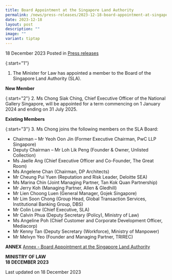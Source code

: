 ```yaml
---
title: Board Appointment at the Singapore Land Authority
permalink: /news/press-releases/2023-12-18-board-appointment-at-singapore-land-authority/
date: 2023-12-18
layout: post
description: ""
image: ""
variant: tiptap
---
```

18 December 2023 Posted in [Press releases](/news/press-releases)

{:start="1"} 
1. The Minister for Law has appointed a member to the Board of the Singapore Land Authority (SLA).

**New Member**

{:start="2"} 
2. Ms Chong Siak Ching, Chief Executive Officer of the National Gallery Singapore, will be appointed for a term commencing on 1 January 2024 and ending on 31 July 2025.

**Existing Members**

{:start="3"} 
3. Ms Chong joins the following members on the SLA Board:

- Chairman – Mr Yeoh Oon Jin (Former Executive Chairman, PwC LLP Singapore)
- Deputy Chairman – Mr Loh Lik Peng (Founder &amp; Owner, Unlisted Collection)
- Ms Jaelle Ang (Chief Executive Officer and Co-Founder, The Great Room)
- Ms Angelene Chan (Chairman, DP Architects)
- Mr Cheung Pui Yuen (Reputation and Risk Leader, Deloitte SEA)
- Ms Marina Chin (Joint Managing Partner, Tan Kok Quan Partnership)
- Mr Jerry Koh (Managing Partner, Allen &amp; Gledhill)
- Mr Lien Choong Luen (General Manager, Gojek Singapore)
- Mr Lim Soon Chong (Group Head, Global Transaction Services, Institutional Banking Group, DBS)
- Mr Colin Low (Chief Executive, SLA)
- Mr Calvin Phua (Deputy Secretary (Policy), Ministry of Law)
- Ms Angeline Poh (Chief Customer and Corporate Development Officer, Mediacorp)
- Mr Kenny Tan (Deputy Secretary (Workforce), Ministry of Manpower)
- Mr Melvyn Yeo (Founder and Managing Partner, TRIREC)

**ANNEX**
<a href="/files/news/press-releases/2023/annex___board_appointment_at_the_singapore_land_authority.pdf" rel="noopener noreferrer nofollow" target="_blank">Annex - Board Appointment at the Singapore Land Authority</a>

**MINISTRY OF LAW**
<br>**18 DECEMBER 2023**


<p class="right-side-updated">Last updated on 18 December 2023</p>
